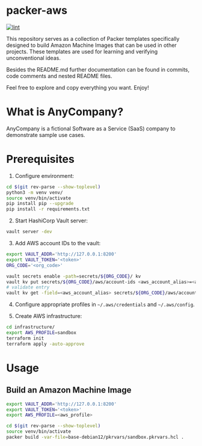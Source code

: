 # packer-aws

[![lint](https://github.com/mateusz-uminski/packer-aws/actions/workflows/lint.yaml/badge.svg)](https://github.com/mateusz-uminski/packer-aws/actions/workflows/lint.yaml)

This repository serves as a collection of Packer templates specifically designed to build Amazon Machine Images that can be used in other projects. These templates are used for learning and verifying unconventional ideas.

Besides the README.md further documentation can be found in commits, code comments and nested README files.

Feel free to explore and copy everything you want. Enjoy!


# What is AnyCompany?
AnyCompany is a fictional Software as a Service (SaaS) company to demonstrate sample use cases.


# Prerequisites
1. Configure environment:
```sh
cd $(git rev-parse --show-toplevel)
python3 -m venv venv/
source venv/bin/activate
pip install pip --upgrade
pip install -r requirements.txt
```

2. Start HashiCorp Vault server:
```sh
vault server -dev
```

3. Add AWS account IDs to the vault:
```sh
export VAULT_ADDR='http://127.0.0.1:8200'
export VAULT_TOKEN='<token>'
ORG_CODE='<org_code>'

vault secrets enable -path=secrets/${ORG_CODE}/ kv
vault kv put secrets/${ORG_CODE}/aws/account-ids <aws_account_alias>=<aws_account_id>
# validate entry
vault kv get -field=<aws_account_alias> secrets/${ORG_CODE}/aws/account-ids
```

4. Configure appropriate profiles in `~/.aws/credentials` and `~/.aws/config`.

5. Create AWS infrastructure:
```sh
cd infrastructure/
export AWS_PROFILE=sandbox
terraform init
terraform apply -auto-approve
```

# Usage

## Build an Amazon Machine Image

```sh
export VAULT_ADDR='http://127.0.0.1:8200'
export VAULT_TOKEN='<token>'
export AWS_PROFILE=<aws_profile>

cd $(git rev-parse --show-toplevel)
source venv/bin/activate
packer build -var-file=base-debian12/pkrvars/sandbox.pkrvars.hcl .
```
